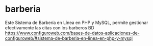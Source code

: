 # barberia
Este Sistema de Barbería en Línea en PHP y MySQL, permite gestionar efectivamente las citas con los barberos
BD 
https://www.configuroweb.com/bases-de-datos-aplicaciones-de-configuroweb/#sistema-de-barberia-en-linea-en-php-y-mysql
